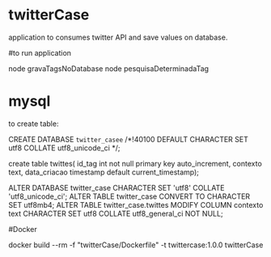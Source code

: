 # twitterCase

application to consumes twitter API and save values on database.

#to run application

node gravaTagsNoDatabase
node pesquisaDeterminadaTag

# mysql

to create table:

CREATE DATABASE `twitter_casee` /*!40100 DEFAULT CHARACTER SET utf8 COLLATE utf8_unicode_ci */;

create table twittes(
id_tag int not null primary key auto_increment, 
contexto text,
data_criacao timestamp default current_timestamp);

ALTER DATABASE twitter_case CHARACTER SET 'utf8' COLLATE 'utf8_unicode_ci';
ALTER TABLE twitter_case CONVERT TO CHARACTER SET utf8mb4;
ALTER TABLE twitter_case.twittes MODIFY COLUMN contexto text CHARACTER SET utf8 COLLATE utf8_general_ci NOT NULL;

#Docker

docker build --rm -f "twitterCase/Dockerfile" -t twittercase:1.0.0 twitterCase